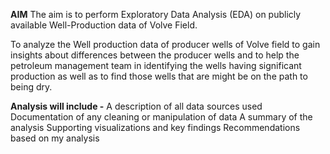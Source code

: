 **AIM**
The aim is to perform Exploratory Data Analysis (EDA) on publicly available Well-Production data of Volve Field.

To analyze the Well production data of producer wells of Volve field to gain insights about differences between the producer wells and to help the petroleum management team in identifying the wells having significant production as well as to find those wells that are might be on the path to being dry.

**Analysis will include -**
A description of all data sources used
Documentation of any cleaning or manipulation of data
A summary of the analysis
Supporting visualizations and key findings
Recommendations based on my analysis
